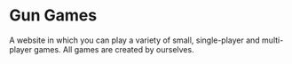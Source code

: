 <h1>Gun Games</h1>
A website in which you can play a variety of small, single-player and multi-player games. All games are created by ourselves.


